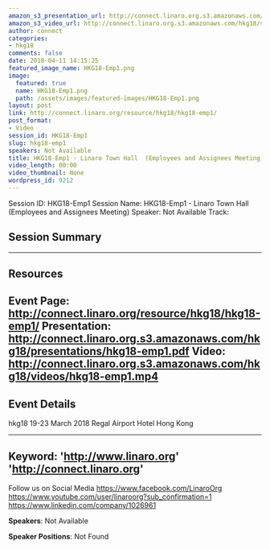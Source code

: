 ```yaml
---
amazon_s3_presentation_url: http://connect.linaro.org.s3.amazonaws.com/hkg18/presentations/hkg18-emp1.pdf
amazon_s3_video_url: http://connect.linaro.org.s3.amazonaws.com/hkg18/videos/hkg18-emp1.mp4
author: connect
categories:
- hkg18
comments: false
date: 2018-04-11 14:15:25
featured_image_name: HKG18-Emp1.png
image:
  featured: true
  name: HKG18-Emp1.png
  path: /assets/images/featured-images/HKG18-Emp1.png
layout: post
link: http://connect.linaro.org/resource/hkg18/hkg18-emp1/
post_format:
- Video
session_id: HKG18-Emp1
slug: hkg18-emp1
speakers: Not Available
title: HKG18-Emp1 - Linaro Town Hall  (Employees and Assignees Meeting)
video_length: 00:00
video_thumbnail: None
wordpress_id: 9212
---
```


Session ID: HKG18-Emp1
Session Name: HKG18-Emp1 - Linaro Town Hall  (Employees and Assignees Meeting)
Speaker: Not Available
Track: 


## Session Summary

---------------------------------------------------
## Resources
Event Page: http://connect.linaro.org/resource/hkg18/hkg18-emp1/
Presentation: http://connect.linaro.org.s3.amazonaws.com/hkg18/presentations/hkg18-emp1.pdf
Video: http://connect.linaro.org.s3.amazonaws.com/hkg18/videos/hkg18-emp1.mp4
 ---------------------------------------------------
## Event Details
hkg18
19-23 March 2018 
Regal Airport Hotel Hong Kong

---------------------------------------------------
Keyword: 
'http://www.linaro.org'
'http://connect.linaro.org'
---------------------------------------------------
Follow us on Social Media
https://www.facebook.com/LinaroOrg
https://www.youtube.com/user/linaroorg?sub_confirmation=1
https://www.linkedin.com/company/1026961

**Speakers**: Not Available

**Speaker Positions**: Not Found